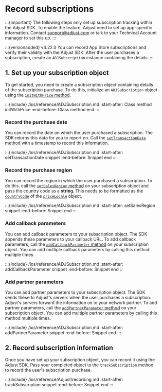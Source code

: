 # Record subscriptions

:::{important}
The following steps only set up subscription tracking within the Adjust SDK. To enable the feature, Adjust need to set up app-specific information. Contact <support@adjust.com> or talk to your Technical Account manager to set this up.
:::

:::{versionadded} v4.22.0
You can record App Store subscriptions and verify their validity with the Adjust SDK. After the user purchases a subscription, create an `ADJSubscription` instance containing the details.
:::

## 1. Set up your subscription object

To get started, you need to create a subscription object containing details of the subscription purchase. To do this, initialize an `ADJSubscription` object using the [`initWithPrice` method](ios-initWithPrice-invocation).

:::{include} /ios/reference/ADJSubscription.md
:start-after: Class method initWithPrice
:end-before: Class method end
:::

### Record the purchase date

You can record the date on which the user purchased a subscription. The SDK returns this data for you to report on. Call the [`setTransactionDate` method](ios-setTransactionDate-invocation) with a timestamp to record this information.

:::{include} /ios/reference/ADJSubscription.md
:start-after: setTransactionDate snippet
:end-before: Snippet end
:::

### Record the purchase region

You can record the region in which the user purchased a subscription. To do this, call the [`setSalesRegion` method](ios-setSalesRegion-invocation) on your subscription object and pass the country code as a **string**. This needs to be formatted as the [`countryCode`](https://developer.apple.com/documentation/foundation/nslocale/1643060-countrycode?language=swift) of the [`priceLocale`](https://developer.apple.com/documentation/storekit/skproduct/1506145-pricelocale?language=swift) object.

:::{include} /ios/reference/ADJSubscription.md
:start-after: setSalesRegion snippet
:end-before: Snippet end
:::

### Add callback parameters

You can add callback parameters to your subscription object. The SDK appends these parameters to your callback URL. To add callback parameters, call the [`addCallbackParameter` method](ios-ADJSubscription-addCallbackParameter-invocation) on your subscription object. You can add multiple callback parameters by calling this method multiple times.

:::{include} /ios/reference/ADJSubscription.md
:start-after: addCallbackParameter snippet
:end-before: Snippet end
:::

### Add partner parameters

You can add partner parameters to your subscription object. The SDK sends these to Adjust's servers when the user purchases a subscription. Adjust's servers forward the information on to your network partner. To add partner parameters, call the [`addPartnerParameter` method](ios-ADJSubscription-addPartnerParameter-invocation) on your subscription object. You can add multiple partner parameters by calling this method multiple times.

:::{include} /ios/reference/ADJSubscription.md
:start-after: addPartnerParameter snippet
:end-before: Snippet end
:::

## 2. Record subscription information

Once you have set up your subscription object, you can record it using the Adjust SDK. Pass your completed object to the [`trackSubscription` method](ios-trackSubscription-invocation) to record the user's subscription purchase.

:::{include} /ios/reference/Adjust/recording.md
:start-after: trackSubscription snippet
:end-before: Snippet end
:::
